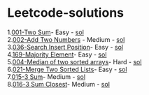 # Leetcode-solutions
1.[001-Two Sum](https://leetcode.com/problems/two-sum/description/)-    Easy -   [sol](https://github.com/thecharanreddy/Leetcode-solutions/blob/main/001_Two_Sum.java)  
2.[002-Add Two Numbers](https://leetcode.com/problems/add-two-numbers/description/) -     Medium -    [sol](https://github.com/thecharanreddy/Leetcode-solutions/blob/main/002-Add-Two-Numbers.java)  
3.[036-Search Insert Position](https://leetcode.com/problems/search-insert-position/description/)-    Easy -   [sol](https://github.com/thecharanreddy/Leetcode-solutions/blob/main/035_Search_Insert_Position.java)  
4.[169-Majority Element](https://leetcode.com/problems/majority-element/description/)-    Easy -   [sol](https://github.com/thecharanreddy/Leetcode-solutions/blob/main/169_The_Majority_element.java)    
5.[004-Median of two sorted arrays](https://leetcode.com/problems/median-of-two-sorted-arrays/description/)-    Hard -   [sol](https://github.com/thecharanreddy/Leetcode-solutions/blob/main/004_Median_of_Two_Sorted_Arrays.java)  
6.[021-Merge Two Sorted Lists](https://leetcode.com/problems/merge-two-sorted-lists/)-    Easy -   [sol](https://github.com/thecharanreddy/Leetcode-solutions/blob/main/021_Merge_Two_Sorted_Lists.java)  
7.[015-3 Sum](https://leetcode.com/problems/3sum/description/)-    Medium -   [sol](https://github.com/thecharanreddy/Leetcode-solutions/blob/main/015_3_Sum.java)  
8.[016-3 Sum Closest](https://leetcode.com/problems/3sum-closest/description/)-    Medium -   [sol](https://github.com/thecharanreddy/Leetcode-solutions/blob/main/016_3Sum_Closest.java)  
